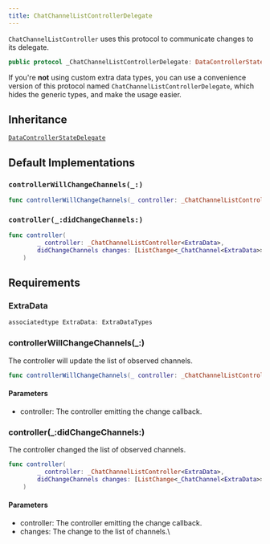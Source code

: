 ```yaml
---
title: ChatChannelListControllerDelegate
---
```


`ChatChannelListController` uses this protocol to communicate changes to its delegate.

``` swift
public protocol _ChatChannelListControllerDelegate: DataControllerStateDelegate 
```

If you're **not** using custom extra data types, you can use a convenience version of this protocol
named `ChatChannelListControllerDelegate`, which hides the generic types, and make the usage easier.

## Inheritance

[`DataControllerStateDelegate`](../data-controller-state-delegate)

## Default Implementations

### `controllerWillChangeChannels(_:)`

``` swift
func controllerWillChangeChannels(_ controller: _ChatChannelListController<ExtraData>) 
```

### `controller(_:didChangeChannels:)`

``` swift
func controller(
        _ controller: _ChatChannelListController<ExtraData>,
        didChangeChannels changes: [ListChange<_ChatChannel<ExtraData>>]
    ) 
```

## Requirements

### ExtraData

``` swift
associatedtype ExtraData: ExtraDataTypes
```

### controllerWillChangeChannels(\_:​)

The controller will update the list of observed channels.

``` swift
func controllerWillChangeChannels(_ controller: _ChatChannelListController<ExtraData>)
```

#### Parameters

  - controller: The controller emitting the change callback.

### controller(\_:​didChangeChannels:​)

The controller changed the list of observed channels.

``` swift
func controller(
        _ controller: _ChatChannelListController<ExtraData>,
        didChangeChannels changes: [ListChange<_ChatChannel<ExtraData>>]
    )
```

#### Parameters

  - controller: The controller emitting the change callback.
  - changes: The change to the list of channels.\\
